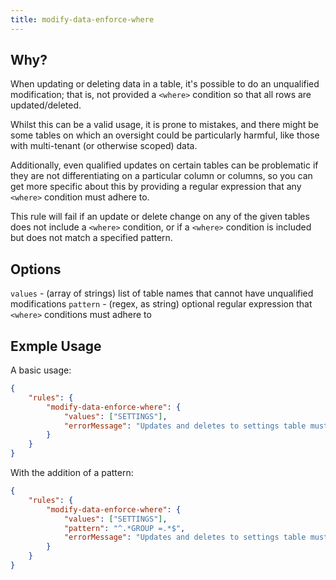 ```yaml
---
title: modify-data-enforce-where
---
```


## Why?

When updating or deleting data in a table, it's possible to do an unqualified modification; that is, not provided a `<where>` condition so that all rows are updated/deleted.

Whilst this can be a valid usage, it is prone to mistakes, and there might be some tables on which an oversight could be particularly harmful, like those with multi-tenant (or otherwise scoped) data.

Additionally, even qualified updates on certain tables can be problematic if they are not differentiating on a particular column or columns, so you can get more specific about this by providing a regular expression that any `<where>` condition must adhere to.

This rule will fail if an update or delete change on any of the given tables does not include a `<where>` condition, or if a `<where>` condition is included but does not match a specified pattern.

## Options

`values` - (array of strings) list of table names that cannot have unqualified modifications
`pattern` - (regex, as string) optional regular expression that `<where>` conditions must adhere to

## Exmple Usage

A basic usage:

```json
{
    "rules": {
        "modify-data-enforce-where": {
            "values": ["SETTINGS"],
            "errorMessage": "Updates and deletes to settings table must have a where condition"
        }
    }
}
```

With the addition of a pattern:

```json
{
    "rules": {
        "modify-data-enforce-where": {
            "values": ["SETTINGS"],
            "pattern": "^.*GROUP =.*$",
            "errorMessage": "Updates and deletes to settings table must have a where condition that references group column"
        }
    }
}
```
